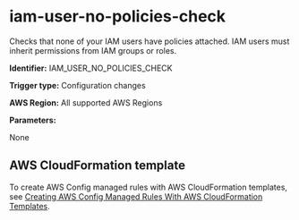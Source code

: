# iam\-user\-no\-policies\-check<a name="iam-user-no-policies-check"></a>

Checks that none of your IAM users have policies attached\. IAM users must inherit permissions from IAM groups or roles\.

**Identifier:** IAM\_USER\_NO\_POLICIES\_CHECK

**Trigger type:** Configuration changes

**AWS Region:** All supported AWS Regions 

**Parameters:**

 None   


## AWS CloudFormation template<a name="w24aac11c29c17d229c15"></a>

To create AWS Config managed rules with AWS CloudFormation templates, see [Creating AWS Config Managed Rules With AWS CloudFormation Templates](aws-config-managed-rules-cloudformation-templates.md)\.
